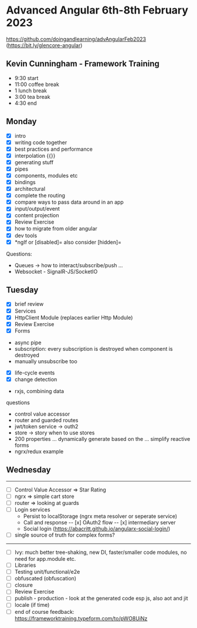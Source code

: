 # Advanced Angular 6th-8th February 2023

https://github.com/doingandlearning/advAngularFeb2023
(https://bit.ly/glencore-angular)


## Kevin Cunningham - Framework Training

- 9:30 start
- 11:00 coffee break
- 1 lunch break
- 3:00 tea break
- 4:30 end

## Monday
- [x] intro
- [x] writing code together
- [x] best practices and performance
- [x] interpolation {{}}
- [x] generating stuff
- [x] pipes
- [x] components, modules etc
- [x] bindings
- [x] architectural
- [x] complete the routing
- [x] compare ways to pass data around in an app
- [x] input/output/event
- [x] content projection
- [x] Review Exercise
- [x] how to migrate from older angular
- [x] dev tools
- [x] *ngIf or [disabled]= also consider [hidden]=

Questions:
- Queues -> how to interact/subscribe/push ... 
- Websocket - SignalR-JS/SocketIO

## Tuesday
- [x] brief review
- [x] Services
- [x] HttpClient Module (replaces earlier Http Module)
- [x] Review Exercise
- [x] Forms
- async pipe
- subscription: every subscription is destroyed when component is destroyed
- manually unsubscribe too
- [x] life-cycle events
- [x] change detection
- rxjs, combining data

 questions
- control value accessor
- router and guarded routes
- jwt/token service -> outh2
- store -> story when to use stores
- 200 properties ... dynamically generate based on the ... simplify reactive forms
- ngrx/redux example

## Wednesday
---
- [ ] Control Value Accessor => Star Rating
- [ ] ngrx => simple cart store
- [ ] router => looking at guards
- [ ] Login services
	- Persist to localStorage (ngrx meta resolver or seperate service)
	- Call and response -- [x] OAuth2 flow -- [x] intermediary server
	- Social login (https://abacritt.github.io/angularx-social-login/)
- [ ] single source of truth for complex forms? 
---
- [ ] Ivy: much better tree-shaking, new DI, faster/smaller code modules, no need for app.module etc.
- [ ] Libraries
- [ ] Testing unit/functional/e2e
- [ ] obfuscated (obfuscation)
- [ ] closure
- [ ] Review Exercise
- [ ] publish - production - look at the generated code esp js, also aot and jit
- [ ] locale (if time)
- [ ] end of course feedback: https://frameworktraining.typeform.com/to/pWO8UiNz